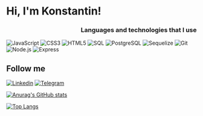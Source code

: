 
<h1 align="start">Hi, I'm Konstantin!</h1>

<h3 align="end">Languages and technologies that I use</h3>

![JavaScript](https://img.shields.io/badge/-JavaScript-informational?style=plastic&logo=javascript)
![CSS3](https://img.shields.io/badge/-CSS3-informational?style=plastic&logo=css3)
![HTML5](https://img.shields.io/badge/-HTML5-informational?style=plastic&logo=html5)
![SQL](https://img.shields.io/badge/-SQL-important?style=plastic&logo=mysql&logoColor=#000000)
![PostgreSQL](https://img.shields.io/badge/-PostgreSQL-grey?style=plastic&logo=PostgreSQL)
![Sequelize](https://img.shields.io/badge/-Sequelize-informational?style=plastic&logo=Sequelize)
![Git](https://img.shields.io/badge/-Git-informational?style=plastic&logo=git)
![Node.js](https://img.shields.io/badge/-Node.js-informational?style=plastic&logo=node.js)
![Express](https://img.shields.io/badge/-Express-informational?style=plastic&logo=express)

## Follow me

[![Linkedin](https://img.shields.io/badge/-Linkedin-informational?style=social&logo=linkedin)](https://www.linkedin.com/in/konst-shevchenko/)
[![Telegram](https://img.shields.io/badge/-Telegram-informational?style=social&logo=Telegram)](https://t.me/Shevchenkostya)

[![Anurag's GitHub stats](https://github-readme-stats.vercel.app/api?username=shevchenkostya&hide=stars&show_icons=true)](https://github.com/anuraghazra/github-readme-stats)

[![Top Langs](https://github-readme-stats.vercel.app/api/top-langs/?username=shevchenkostya&layout=compact)](https://github.com/anuraghazra/github-readme-stats)
